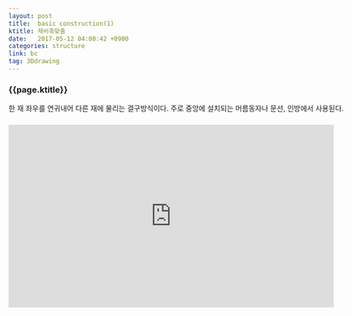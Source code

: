 ```yaml
---
layout: post
title:  basic construction(1)
ktitle: 제비촉맞춤
date:   2017-05-12 04:00:42 +0900
categories: structure
link: bc
tag: 3Ddrawing
---
```


<div style="width:900px; margin:0px auto">

<h3>
	{{page.ktitle}}
</h3>

<p style="line-height: 160%">한 재 좌우를 연귀내어 다른 재에 물리는 결구방식이다.
주로 중앙에 설치되는 머름동자나 문선, 인방에서 사용된다.</p>	
</div>	

<div style="text-align:center; margin:20px 0px 30px 0px; display: block;">

<iframe width="640" height="360" src="https://www.youtube.com/embed/PFuMKtkkpl4?autoplay=1&rel=0" frameborder="0" gesture="media" allow="encrypted-media" allowfullscreen></iframe>

</div>